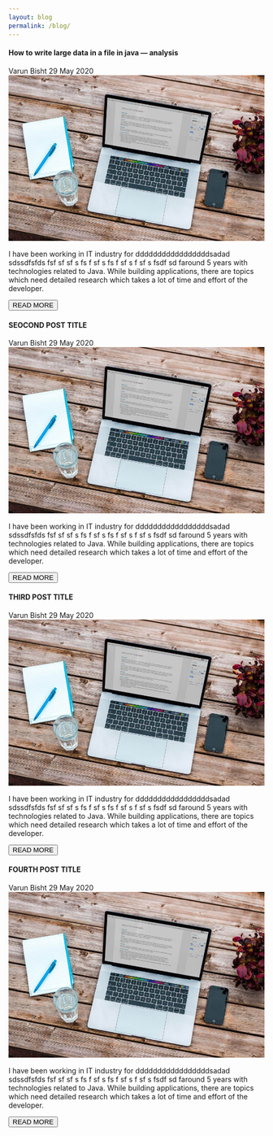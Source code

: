 ```yaml
---
layout: blog
permalink: /blog/
---
```


<div id="blog-posts">

<div class="grid-container">

<div class="card">
<div class="card-info">
<h4> How to write large data in a file in java — analysis </h4>
<span>Varun Bisht</span>  <span> <i class="far fa-clock pr-2 clock-icon"></i>29 May 2020 </span>
</div>
<div class="bg-img">
<img src="/assets/img/java/first-post/test5.jpg">
</div>
  <div class="content">    
    <p>I have been working in IT industry for dddddddddddddddddsadad sdssdfsfds fsf sf sf s fs f sf s fs f sf s f sf s fsdf sd faround 5 years with technologies related to Java. While building applications, there are topics which need detailed research which takes a lot of time and effort of the developer.</p> <button>READ MORE</button>
    </div>
</div>

<div class="card">
<div class="card-info">
<h4>SEOCOND POST TITLE</h4>
<span>Varun Bisht</span>  <span> <i class="far fa-clock pr-2 clock-icon"></i>29 May 2020 </span>
</div>
<div class="bg-img">
<img src="/assets/img/java/first-post/test5.jpg">
</div>
  <div class="content">    
    <p>I have been working in IT industry for dddddddddddddddddsadad sdssdfsfds fsf sf sf s fs f sf s fs f sf s f sf s fsdf sd faround 5 years with technologies related to Java. While building applications, there are topics which need detailed research which takes a lot of time and effort of the developer.</p> <button>READ MORE</button>
    </div>
</div>

<div class="card">
<div class="card-info">
<h4>THIRD POST TITLE</h4>
<span>Varun Bisht</span>  <span> <i class="far fa-clock pr-2 clock-icon"></i>29 May 2020 </span>
</div>
<div class="bg-img">
<img src="/assets/img/java/first-post/test5.jpg">
</div>
  <div class="content">    
    <p>I have been working in IT industry for dddddddddddddddddsadad sdssdfsfds fsf sf sf s fs f sf s fs f sf s f sf s fsdf sd faround 5 years with technologies related to Java. While building applications, there are topics which need detailed research which takes a lot of time and effort of the developer.</p> <button>READ MORE</button>
    </div>
</div>

<div class="card">
<div class="card-info">
<h4>FOURTH POST TITLE</h4>
<span>Varun Bisht</span>  <span> <i class="far fa-clock pr-2 clock-icon"></i>29 May 2020 </span>
</div>
<div class="bg-img">
<img src="/assets/img/java/first-post/test5.jpg">
</div>
  <div class="content">    
    <p>I have been working in IT industry for dddddddddddddddddsadad sdssdfsfds fsf sf sf s fs f sf s fs f sf s f sf s fsdf sd faround 5 years with technologies related to Java. While building applications, there are topics which need detailed research which takes a lot of time and effort of the developer.</p> <button>READ MORE</button>
    </div>
</div>
</div>
</div>

<!-- <h1>JAVA</h1>
{% for post in site.posts %}
{% if post.category == "java" %}


{{post.category}} - {{post.title}} - {{post.url}} <br>
{% endif %}
{% endfor%}

<h1> ELASTIC SEARCH </h1>

{% for post in site.posts %}
{% if post.category == "elastic-search" %}
{{post.category}} - {{post.title}} - {{post.url}} <br>
{% endif %}
{% endfor%} -->
